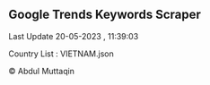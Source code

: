 

## Google Trends Keywords Scraper 
 
Last Update 20-05-2023 , 11:39:03

Country List :
VIETNAM.json



© Abdul Muttaqin 
